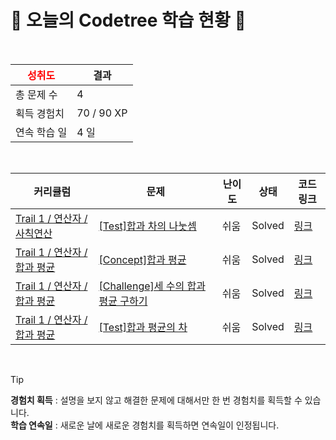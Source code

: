# 🌲 오늘의 Codetree 학습 현황 🌲

<br />

| <span style="color:red;display:block;text-align:center;"> **성취도**</span> | 결과 |
|---|---|
| 총 문제 수 | 4 |
| 획득 경험치 | 70 / 90 XP |
| 연속 학습 일 | 4 일 |

<br />

|커리큘럼|문제|난이도|상태|코드 링크|
|---|---|---|---|---|
|[Trail 1 / 연산자 / 사칙연산](https://www.codetree.ai/trail-info/novice-low/)|[[Test]합과 차의 나눗셈](https://www.codetree.ai/trails/complete/curated-cards/test-divide-of-sum-and-sub/)|쉬움|Solved|[링크](https://github.com/jhj6185/codeTree/blob/main/250409/%ED%95%A9%EA%B3%BC%20%EC%B0%A8%EC%9D%98%20%EB%82%98%EB%88%97%EC%85%88/divide-of-sum-and-sub.java)|
|[Trail 1 / 연산자 / 합과 평균](https://www.codetree.ai/trail-info/novice-low/)|[[Concept]합과 평균](https://www.codetree.ai/trails/complete/curated-cards/intro-sum-and-avg/)|쉬움|Solved|[링크](https://github.com/jhj6185/codeTree/blob/main/250409/%ED%95%A9%EA%B3%BC%20%ED%8F%89%EA%B7%A0/sum-and-avg.java)|
|[Trail 1 / 연산자 / 합과 평균](https://www.codetree.ai/trail-info/novice-low/)|[[Challenge]세 수의 합과 평균 구하기](https://www.codetree.ai/trails/complete/curated-cards/challenge-sum-and-mean-of-three-numbers/)|쉬움|Solved|[링크](https://github.com/jhj6185/codeTree/blob/main/250409/%EC%84%B8%20%EC%88%98%EC%9D%98%20%ED%95%A9%EA%B3%BC%20%ED%8F%89%EA%B7%A0%20%EA%B5%AC%ED%95%98%EA%B8%B0/sum-and-mean-of-three-numbers.java)|
|[Trail 1 / 연산자 / 합과 평균](https://www.codetree.ai/trail-info/novice-low/)|[[Test]합과 평균의 차](https://www.codetree.ai/trails/complete/curated-cards/test-sub-of-average-and-sum/)|쉬움|Solved|[링크](https://github.com/jhj6185/codeTree/blob/main/250409/%ED%95%A9%EA%B3%BC%20%ED%8F%89%EA%B7%A0%EC%9D%98%20%EC%B0%A8/sub-of-average-and-sum.java)|


<br />

> [!TIP]
> **경험치 획득** : 설명을 보지 않고 해결한 문제에 대해서만 한 번 경험치를 획득할 수 있습니다.  
> **학습 연속일** : 새로운 날에 새로운 경험치를 획득하면 연속일이 인정됩니다.

